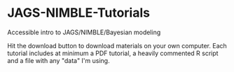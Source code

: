 # JAGS-NIMBLE-Tutorials
 Accessible intro to JAGS/NIMBLE/Bayesian modeling

Hit the download button to download materials on your own computer. Each tutorial includes at minimum a PDF tutorial, a heavily commented R script and a file with any "data" I'm using. 
